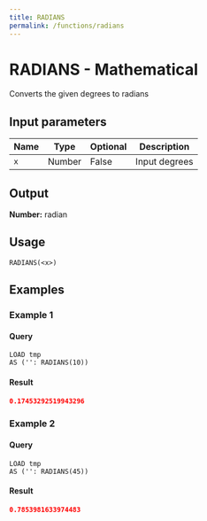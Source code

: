 ```yaml
---
title: RADIANS
permalink: /functions/radians
---
```


# RADIANS - Mathematical

Converts the given degrees to radians

## Input parameters

| Name | Type | Optional | Description |
| --- | --- | --- | --- |
| `x` | Number | False | Input degrees |

## Output

**Number:** radian

## Usage

```joda
RADIANS(<x>)
```

## Examples

### Example 1


#### Query
```joda
LOAD tmp
AS ('': RADIANS(10))
```
#### Result
```json
0.17453292519943296
```


### Example 2


#### Query
```joda
LOAD tmp
AS ('': RADIANS(45))
```
#### Result
```json
0.7853981633974483
```


